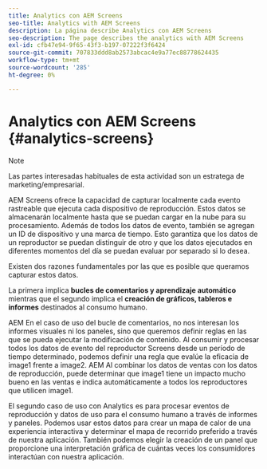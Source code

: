```yaml
---
title: Analytics con AEM Screens
seo-title: Analytics with AEM Screens
description: La página describe Analytics con AEM Screens
seo-description: The page describes the analytics with AEM Screens
exl-id: cfb47e94-9f65-43f3-b197-07222f3f6424
source-git-commit: 707833ddd8ab2573abcac4e9a77ec88778624435
workflow-type: tm+mt
source-wordcount: '285'
ht-degree: 0%

---
```


# Analytics con AEM Screens {#analytics-screens}

>[!NOTE]
>
>Las partes interesadas habituales de esta actividad son un estratega de marketing/empresarial.

AEM Screens ofrece la capacidad de capturar localmente cada evento rastreable que ejecuta cada dispositivo de reproducción. Estos datos se almacenarán localmente hasta que se puedan cargar en la nube para su procesamiento. Además de todos los datos de evento, también se agregan un ID de dispositivo y una marca de tiempo. Esto garantiza que los datos de un reproductor se puedan distinguir de otro y que los datos ejecutados en diferentes momentos del día se puedan evaluar por separado si lo desea.

Existen dos razones fundamentales por las que es posible que queramos capturar estos datos.

La primera implica **bucles de comentarios y aprendizaje automático** mientras que el segundo implica el **creación de gráficos, tableros e informes** destinados al consumo humano.

AEM En el caso de uso del bucle de comentarios, no nos interesan los informes visuales ni los paneles, sino que queremos definir reglas en las que se pueda ejecutar la modificación de contenido. Al consumir y procesar todos los datos de evento del reproductor Screens desde un período de tiempo determinado, podemos definir una regla que evalúe la eficacia de image1 frente a image2. AEM Al combinar los datos de ventas con los datos de reproducción, puede determinar que image1 tiene un impacto mucho bueno en las ventas e indica automáticamente a todos los reproductores que utilicen image1.

El segundo caso de uso con Analytics es para procesar eventos de reproducción y datos de uso para el consumo humano a través de informes y paneles.
Podemos usar estos datos para crear un mapa de calor de una experiencia interactiva y determinar el mapa de recorrido preferido a través de nuestra aplicación. También podemos elegir la creación de un panel que proporcione una interpretación gráfica de cuántas veces los consumidores interactúan con nuestra aplicación.
